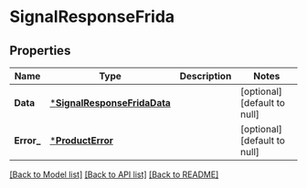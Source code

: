 # SignalResponseFrida

## Properties
Name | Type | Description | Notes
------------ | ------------- | ------------- | -------------
**Data** | [***SignalResponseFridaData**](SignalResponseFrida_data.md) |  | [optional] [default to null]
**Error_** | [***ProductError**](ProductError.md) |  | [optional] [default to null]

[[Back to Model list]](../README.md#documentation-for-models) [[Back to API list]](../README.md#documentation-for-api-endpoints) [[Back to README]](../README.md)

